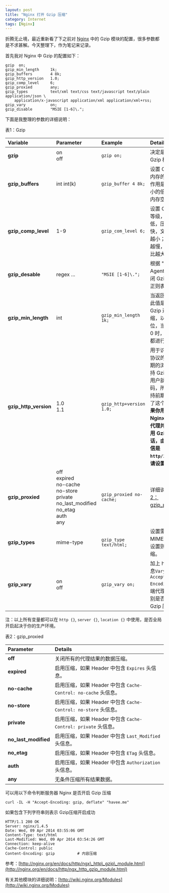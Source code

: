 ```yaml
---
layout: post
title: "Nginx 打开 Gzip 压缩"
category: Internet
tags: [Nginx]
---
```


折腾无止境，最近重新看了下之前对 [Nginx](http://nginx.org) 中的 Gzip 模块的配置，很多参数都是不求甚解。今天整理下，作为笔记来记录。

首先我对 Nginx 中 Gzip 的配置如下：

```nginx
gzip  on;
gzip_min_length     1k;
gzip_buffers        4 8k;
gzip_http_version   1.0;
gzip_comp_level     6;
gzip_proxied        any;
gzip_types          text/xml text/css text/javascript text/plain application/json \
    application/x-javascript application/xml application/xml+rss;
gzip_vary           on;
gzip_disable        "MSIE [1-6]\.";
```

<!-- more -->

下面是我整理的参数的详细说明：

表1：Gzip

|Variable|Parameter|Example|Details|
|:---|:---|:---|:---|
|**gzip**|on<br>off|`gzip on;`|决定是否开启 Gzip 模块。|
|**gzip\_buffers**|int int(k)|`gzip_buffer 4 8k;`|设置 Gzip 申请内存的大小，其作用是按照块大小的倍数来申请内存空间。|
|**gzip\_comp\_level**|1-9|`gzip_com_level 6;`|设置 Gzip 压缩等级，等级越低，压缩速度越快，文件压缩比越小；反之速度越慢，文件压缩比越大。|
|**gzip_desable**|regex ...|`"MSIE [1-6]\.";`|根据 "User-Agent" 头来关闭 Gzip，可用正则表达式。|
|**gzip\_min\_length**|int|`gzip_min_length 1k;`|当返回内容大于此值是才开启 Gzip 进行压缩，以 k 为单位，当值设置为 0 时，所有页面都进行压缩。|
|**gzip\_http\_version**|1.0<br>1.1|`gzip_http+version 1.0;`|用于识别 http 协议的版本，早期的浏览器不支持 Gzip 压缩，用户就会看到乱码，所以为了支持前期版本加上了这个选项，**如果你用了 Nginx 的反向代理并期望也启用 Gzip 压缩的话，由于末端通信是 `http/1.0`，故请设置为 `1.0`**。|
|**gzip\_proxied**|off<br>expired<br>no-cache<br>no-store<br>private<br>no\_last\_modified<br>no\_etag<br>auth<br>any|`gzip_proxied no-cache;`|详细说明见[表格2：gzip\_proxied](#gzip_proxied)。|
|**gzip\_types**|mime-type|`gzip_type text/html;`|设置需要压缩的 MIME 类型，不设置则不进行压缩。|
|**gzip\_vary**|on<br>off|`gzip_vary on;`|加上 http 头信息`Vary: Accept-Encoding`给后端代理服务器识别是否启用 Gzip 压缩。|

注：以上所有变量都可以在 `http {}`, `server {}`, `location {}` 中使用，是否全局开启起决于你的生产环境。

<p id=gzip_proxied>表2：gzip_proxied</p>

|**Parameter**|**Details**|
|:---|:---|
|**off**|关闭所有的代理结果的数据压缩。|
|**expired**|启用压缩，如果 Header 中包含 `Expires` 头信息。|
|**no-cache**|启用压缩，如果 Header 中包含 `Cache-Control: no-cache` 头信息。|
|**no-store**|启用压缩，如果 Header 中包含 `Cache-Control: no-store` 头信息。|
|**private**|启用压缩，如果 Header 中包含 `Cache-Control: private` 头信息。|
|**no\_last\_modified**|启用压缩，如果 Header 中包含 `Last_Modified` 头信息。|
|**no_etag**|启用压缩，如果 Header 中包含 `ETag` 头信息。|
|**auth**|启用压缩，如果 Header 中包含 `Authorization` 头信息。|
|**any**|无条件压缩所有结果数据。|

可以用以下命令判断服务器 Nginx 是否开启 Gzip 压缩

    curl -IL -H "Accept-Encoding: gzip, deflate" "havee.me"

如果包含下列字符串则表示 Gzip压缩开启成功

```http
HTTP/1.1 200 OK
Server: nginx/1.4.5
Date: Wed, 09 Apr 2014 03:55:06 GMT
Content-Type: text/html
Last-Modified: Wed, 09 Apr 2014 03:54:26 GMT
Connection: keep-alive
Cache-Control: public
Content-Encoding: gzip          # 内容压缩
```

参考：[http://nginx.org/en/docs/http/ngx\_http\_gzip\_module.html](http://nginx.org/en/docs/http/ngx_http_gzip_module.html)

有关其他模块的详细说明：[http://wiki.nginx.org/Modules](http://wiki.nginx.org/Modules)
